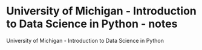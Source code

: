 # University of Michigan - Introduction to Data Science in Python - notes
University of Michigan - Introduction to Data Science in Python
